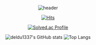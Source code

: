 <div align="center"> 

  ![header](https://capsule-render.vercel.app/api?type=waving&color=0:000000,100:32987E&height=150&animation=twinkling&section=header&text=JUNG%20SEUNG%20HUN&fontAlign=50&fontAlignY=40&fontSize=40&fontColor=FFFFFF&desc=Data%20Engineer-to-be&descSize=20&descAlignY=60)
  
  [![Hits](https://hits.seeyoufarm.com/api/count/incr/badge.svg?url=https%3A%2F%2Fgithub.com%2Fdeldu1337&count_bg=%23000000&title_bg=%2332987E&icon=&icon_color=%23FFFFFF&title=Demo&edge_flat=false)](https://github.com/deldu1337)  
  
  [![Solved.ac Profile](http://mazassumnida.wtf/api/v2/generate_badge?boj=sirath666)](https://solved.ac/sirath666/)
<!--<div align="center">-->
  
  <!--![deldu1337's GitHub stats](https://github-readme-stats.vercel.app/api?username=deldu1337&show_icons=false&bg_color=90,FFFFFFFF,32987E,33FF99&title_color=000000&text_color=000000)
  ![Top Langs](https://github-readme-stats.vercel.app/api/top-langs/?username=deldu1337&layout=compact&bg_color=90,FFFFFFFF,32987E,33FF99&title_color=000000&text_color=000000)-->
  ![deldu1337's GitHub stats](https://github-readme-stats.vercel.app/api?username=deldu1337&show_icons=false&bg_color=90,00000000,32987E,33FF99&title_color=FFFFFF&text_color=FFFFFF)
  ![Top Langs](https://github-readme-stats.vercel.app/api/top-langs/?username=deldu1337&layout=compact&bg_color=90,00000000,32987E,33FF99&title_color=FFFFFF&text_color=FFFFFF)

  
<!--</dev>-->
</dev>
<!--
[![Readme Card](https://github-readme-stats.vercel.app/api/pin/?username=deldu1337&repo=FoodFinder&theme=merko)](https://github.com/deldu1337/FoodFinder)
[![Readme Card](https://github-readme-stats.vercel.app/api/pin/?username=deldu1337&repo=SNS&theme=merko)](https://github.com/deldu1337/SNS)
[![Readme Card](https://github-readme-stats.vercel.app/api/pin/?username=deldu1337&repo=KakaoTalk&theme=merko)](https://github.com/deldu1337/KakaoTalk)
[![Readme Card](https://github-readme-stats.vercel.app/api/pin/?username=deldu1337&repo=Coin&theme=merko)](https://github.com/deldu1337/Coin)
[![Readme Card](https://github-readme-stats.vercel.app/api/pin/?username=deldu1337&repo=Algorithm&theme=merko)](https://github.com/deldu1337/Algorithm)
[![Readme Card](https://github-readme-stats.vercel.app/api/pin/?username=deldu1337&repo=SmartCar&theme=merko)](https://github.com/deldu1337/SmartCar)
32987E
36A589
-->
